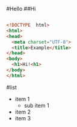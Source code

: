 #Hello
##Hi

```html

<!DOCTYPE  html>
<html>
<head>
  <meta charset="UTF-8">
  <title>Example</title>
</head>
<body>
  <h1>Hi!<h1>
</body>
</html>
```

#list
- item 1
  - sub item 1
- item 2
- item 3
